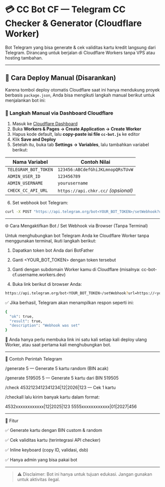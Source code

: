 # 💳 CC Bot CF — Telegram CC Checker & Generator (Cloudflare Worker)

Bot Telegram yang bisa generate & cek validitas kartu kredit langsung dari Telegram. Dirancang untuk berjalan di Cloudflare Workers tanpa VPS atau hosting tambahan.

---

## 🚀 Cara Deploy Manual (Disarankan)

Karena tombol deploy otomatis Cloudflare saat ini hanya mendukung proyek berbasis `package.json`, Anda bisa mengikuti langkah manual berikut untuk menjalankan bot ini:

### 📌 Langkah Manual via Dashboard Cloudflare

1. Masuk ke [Cloudflare Dashboard](https://dash.cloudflare.com/)
2. Buka **Workers & Pages → Create Application → Create Worker**
3. Hapus kode default, lalu **copy-paste isi file `cc-bot.js`** ke editor
4. Klik **Save and Deploy**
5. Setelah itu, buka tab **Settings → Variables**, lalu tambahkan variabel berikut:

| Nama Variabel          | Contoh Nilai                     |
|------------------------|----------------------------------|
| `TELEGRAM_BOT_TOKEN`   | `123456:ABCdefGhiJKLmnopQRsTUvW` |
| `ADMIN_USER_ID`        | `123456789`                      |
| `ADMIN_USERNAME`       | `yourusername`                   |
| `CHECK_CC_API_URL`     | `https://api.chkr.cc/` *(opsional)* |

6. Set webhook bot Telegram:
```bash
curl -X POST "https://api.telegram.org/bot<YOUR_BOT_TOKEN>/setWebhook?url=https://<your-subdomain>.workers.dev/webhook"
```


---

🌐 Cara Mengaktifkan Bot / Set Webhook via Browser (Tanpa Terminal)

Untuk menghubungkan bot Telegram Anda ke Cloudflare Worker tanpa menggunakan terminal, ikuti langkah berikut:

1. Dapatkan token bot Anda dari BotFather


2. Ganti <YOUR_BOT_TOKEN> dengan token tersebut


3. Ganti <your-subdomain> dengan subdomain Worker kamu di Cloudflare (misalnya: cc-bot-cf.username.workers.dev)


4. Buka link berikut di browser Anda:


```bash
https://api.telegram.org/bot<YOUR_BOT_TOKEN>/setWebhook?url=https://<your-subdomain>.workers.dev/webhook
```

✅ Jika berhasil, Telegram akan menampilkan respon seperti ini:

```bash
{
  "ok": true,
  "result": true,
  "description": "Webhook was set"
}
```

📌 Anda hanya perlu membuka link ini satu kali setiap kali deploy ulang Worker, atau saat pertama kali menghubungkan bot.


---

🧪 Contoh Perintah Telegram

/generate 5 — Generate 5 kartu random (BIN acak)

/generate 519505 5 — Generate 5 kartu dari BIN 519505

/check 4532123412341234|12|2026|123 — Cek 1 kartu

/checkall lalu kirim banyak kartu dalam format:

4532xxxxxxxxxxxx|12|2025|123
5555xxxxxxxxxxxx|01|2027|456



---

🧰 Fitur

✅ Generate kartu dengan BIN custom & random

✅ Cek validitas kartu (terintegrasi API checker)

✅ Inline keyboard (copy ID, validasi, dsb)

✅ Hanya admin yang bisa pakai bot


---

> ⚠️ Disclaimer: Bot ini hanya untuk tujuan edukasi. Jangan gunakan untuk aktivitas ilegal.

